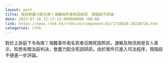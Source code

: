 ```yaml
---
layout: post
title: 政府將盡力配合南丫海難兩死者死因研訊　現階段不評論
date: 2023-07-26 12:17:13.000000000 +08:00
link: https://news.rthk.hk/rthk/ch/component/k2/1710618-20230726.htm
categories: rthk
---
```


對於上訴庭下令為南丫海難事件兩名死者召開死因聆訊，運輸及物流局發言人表示，知悉有關法庭判決，會盡力配合死因研訊，由於案件已進入司法程序，現階段不便進一步評論。
